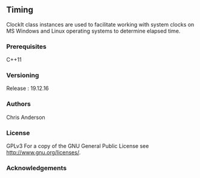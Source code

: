 ## Timing
ClockIt class instances are used to facilitate working with system clocks on MS Windows and Linux operating systems to determine elapsed time.
### Prerequisites
C++11
### Versioning
Release : 19.12.16
### Authors
Chris Anderson
### License
GPLv3  For a copy of the GNU General Public License see <http://www.gnu.org/licenses/>.
### Acknowledgements












